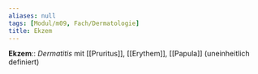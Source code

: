 ```yaml
---
aliases: null
tags: [Modul/m09, Fach/Dermatologie]
title: Ekzem
---
```

**Ekzem**:: *Dermatitis* mit [[Pruritus]], [[Erythem]], [[Papula]] (uneinheitlich definiert)